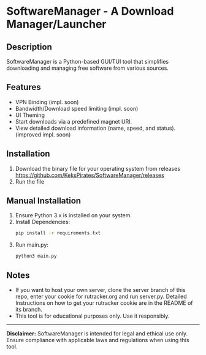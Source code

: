 # SoftwareManager - A Download Manager/Launcher

## Description
SoftwareManager is a Python-based GUI/TUI tool that simplifies downloading and managing free software from various sources.

## Features
- VPN Binding (impl. soon)
- Bandwidth/Download speed limiting (impl. soon)
- UI Theming
- Start downloads via a predefined magnet URI.
- View detailed download information (name, speed, and status). (improved impl. soon)

## Installation
1. Download the binary file for your operating system from releases 
   https://github.com/KeksPirates/SoftwareManager/releases
2. Run the file

## Manual Installation
1. Ensure Python 3.x is installed on your system.
2. Install Dependencies:
   ```bash
   pip install -r requirements.txt
   ```
3. Run main.py:
   ```bash
   python3 main.py
   ```

## Notes
- If you want to host your own server, clone the server branch of this repo, enter your cookie for rutracker.org and run server.py. Detailed Instructions on how to get your rutracker cookie are in the README of its branch.
- This tool is for educational purposes only. Use it responsibly.

---

**Disclaimer:** SoftwareManager is intended for legal and ethical use only. Ensure compliance with applicable laws and regulations when using this tool.

